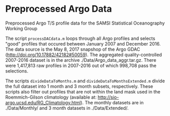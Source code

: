 # Preprocessed Argo Data

Preprocessed Argo T/S profile data for the SAMSI Statistical Oceanography Working Group

The script `processDACdata.m` loops through all Argo profiles and selects "good" profiles that occured between January 2007 and December 2016. The data source is the May 8, 2017 snapshop of the Argo GDAC (http://doi.org/10.17882/42182#50059). The aggregated quality-controlled 2007-2016 dataset is in the archive ./Data/Argo_data_aggr.tar.gz. There were 1,417,813 raw profiles in 2007-2016 out of which 998,708 pass the selections.

The scripts `divideDataToMonths.m` and `divideDataToMonthsExtended.m` divide the full dataset into 1 month and 3 month subsets, respectively. These scripts also filter out profiles that are not within the land mask used in the Roemmich-Gilson climatology (available at: http://sio-argo.ucsd.edu/RG_Climatology.html). The monthly datasets are in ./Data/Monthly/ and 3 month datasets in ./Data/Extended/.
